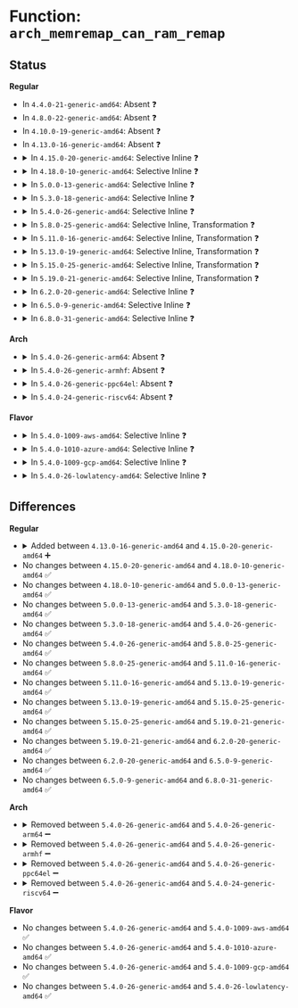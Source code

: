 # Function: <code>arch_memremap_can_ram_remap</code>

## Status
<b>Regular</b>
<ul>
<li>
In <code>4.4.0-21-generic-amd64</code>: Absent ❓
</li>
<li>
In <code>4.8.0-22-generic-amd64</code>: Absent ❓
</li>
<li>
In <code>4.10.0-19-generic-amd64</code>: Absent ❓
</li>
<li>
In <code>4.13.0-16-generic-amd64</code>: Absent ❓
</li>
<li>
<details>
<summary>In <code>4.15.0-20-generic-amd64</code>: Selective Inline ❓</summary>

```c
bool arch_memremap_can_ram_remap(resource_size_t phys_addr, long unsigned int size, long unsigned int flags)
```

```json
{
  "name": "arch_memremap_can_ram_remap",
  "collision_type": "Unique Global",
  "inline_type": "Selective",
  "funcs": [
    {
      "addr": 18446744071579321136,
      "name": "arch_memremap_can_ram_remap",
      "external": true,
      "loc": "arch/x86/mm/ioremap.c:644",
      "file": "arch/x86/mm/ioremap.c",
      "inline": "not declared, inlined",
      "caller_inline": [],
      "caller_func": [
        "arch/x86/mm/ioremap.c:phys_mem_access_encrypted",
        "kernel/memremap.c:memremap"
      ]
    }
  ],
  "symbols": [
    {
      "addr": 18446744071579321136,
      "name": "arch_memremap_can_ram_remap",
      "section": ".text",
      "bind": "STB_GLOBAL",
      "size": 176
    }
  ]
}
```
</details>
</li>
<li>
<details>
<summary>In <code>4.18.0-10-generic-amd64</code>: Selective Inline ❓</summary>

```c
bool arch_memremap_can_ram_remap(resource_size_t phys_addr, long unsigned int size, long unsigned int flags)
```

```json
{
  "name": "arch_memremap_can_ram_remap",
  "collision_type": "Unique Global",
  "inline_type": "Selective",
  "funcs": [
    {
      "addr": 18446744071579331888,
      "name": "arch_memremap_can_ram_remap",
      "external": true,
      "loc": "arch/x86/mm/ioremap.c:644",
      "file": "arch/x86/mm/ioremap.c",
      "inline": "not declared, inlined",
      "caller_inline": [],
      "caller_func": [
        "arch/x86/mm/ioremap.c:phys_mem_access_encrypted",
        "kernel/iomem.c:memremap"
      ]
    }
  ],
  "symbols": [
    {
      "addr": 18446744071579331888,
      "name": "arch_memremap_can_ram_remap",
      "section": ".text",
      "bind": "STB_GLOBAL",
      "size": 184
    }
  ]
}
```
</details>
</li>
<li>
<details>
<summary>In <code>5.0.0-13-generic-amd64</code>: Selective Inline ❓</summary>

```c
bool arch_memremap_can_ram_remap(resource_size_t phys_addr, long unsigned int size, long unsigned int flags)
```

```json
{
  "name": "arch_memremap_can_ram_remap",
  "collision_type": "Unique Global",
  "inline_type": "Selective",
  "funcs": [
    {
      "addr": 18446744071579358144,
      "name": "arch_memremap_can_ram_remap",
      "external": true,
      "loc": "arch/x86/mm/ioremap.c:652",
      "file": "arch/x86/mm/ioremap.c",
      "inline": "not declared, inlined",
      "caller_inline": [],
      "caller_func": [
        "arch/x86/mm/ioremap.c:phys_mem_access_encrypted",
        "kernel/iomem.c:memremap"
      ]
    }
  ],
  "symbols": [
    {
      "addr": 18446744071579358144,
      "name": "arch_memremap_can_ram_remap",
      "section": ".text",
      "bind": "STB_GLOBAL",
      "size": 184
    }
  ]
}
```
</details>
</li>
<li>
<details>
<summary>In <code>5.3.0-18-generic-amd64</code>: Selective Inline ❓</summary>

```c
bool arch_memremap_can_ram_remap(resource_size_t phys_addr, long unsigned int size, long unsigned int flags)
```

```json
{
  "name": "arch_memremap_can_ram_remap",
  "collision_type": "Unique Global",
  "inline_type": "Selective",
  "funcs": [
    {
      "addr": 18446744071579372656,
      "name": "arch_memremap_can_ram_remap",
      "external": true,
      "loc": "arch/x86/mm/ioremap.c:677",
      "file": "arch/x86/mm/ioremap.c",
      "inline": "not declared, inlined",
      "caller_inline": [],
      "caller_func": [
        "arch/x86/mm/ioremap.c:phys_mem_access_encrypted",
        "kernel/iomem.c:memremap"
      ]
    }
  ],
  "symbols": [
    {
      "addr": 18446744071579372656,
      "name": "arch_memremap_can_ram_remap",
      "section": ".text",
      "bind": "STB_GLOBAL",
      "size": 177
    }
  ]
}
```
</details>
</li>
<li>
<details>
<summary>In <code>5.4.0-26-generic-amd64</code>: Selective Inline ❓</summary>

```c
bool arch_memremap_can_ram_remap(resource_size_t phys_addr, long unsigned int size, long unsigned int flags)
```

```json
{
  "name": "arch_memremap_can_ram_remap",
  "collision_type": "Unique Global",
  "inline_type": "Selective",
  "funcs": [
    {
      "addr": 18446744071579376944,
      "name": "arch_memremap_can_ram_remap",
      "external": true,
      "loc": "arch/x86/mm/ioremap.c:699",
      "file": "arch/x86/mm/ioremap.c",
      "inline": "not declared, inlined",
      "caller_inline": [],
      "caller_func": [
        "arch/x86/mm/ioremap.c:phys_mem_access_encrypted",
        "kernel/iomem.c:memremap"
      ]
    }
  ],
  "symbols": [
    {
      "addr": 18446744071579376944,
      "name": "arch_memremap_can_ram_remap",
      "section": ".text",
      "bind": "STB_GLOBAL",
      "size": 177
    }
  ]
}
```
</details>
</li>
<li>
<details>
<summary>In <code>5.8.0-25-generic-amd64</code>: Selective Inline, Transformation ❓</summary>

```c
bool arch_memremap_can_ram_remap(resource_size_t phys_addr, long unsigned int size, long unsigned int flags)
```

```json
{
  "name": "arch_memremap_can_ram_remap",
  "collision_type": "Unique Global",
  "inline_type": "Selective",
  "funcs": [
    {
      "addr": 18446744071579405957,
      "name": "arch_memremap_can_ram_remap",
      "external": true,
      "loc": "arch/x86/mm/ioremap.c:710",
      "file": "arch/x86/mm/ioremap.c",
      "inline": "not declared, inlined",
      "caller_inline": [
        "arch/x86/mm/ioremap.c:phys_mem_access_encrypted"
      ],
      "caller_func": [
        "arch/x86/mm/ioremap.c:phys_mem_access_encrypted",
        "kernel/iomem.c:try_ram_remap"
      ]
    }
  ],
  "symbols": [
    {
      "addr": 18446744071579405440,
      "name": "arch_memremap_can_ram_remap.part.0",
      "section": ".text",
      "bind": "STB_LOCAL",
      "size": 296
    },
    {
      "addr": 18446744071579405904,
      "name": "arch_memremap_can_ram_remap",
      "section": ".text",
      "bind": "STB_GLOBAL",
      "size": 44
    }
  ]
}
```
</details>
</li>
<li>
<details>
<summary>In <code>5.11.0-16-generic-amd64</code>: Selective Inline, Transformation ❓</summary>

```c
bool arch_memremap_can_ram_remap(resource_size_t phys_addr, long unsigned int size, long unsigned int flags)
```

```json
{
  "name": "arch_memremap_can_ram_remap",
  "collision_type": "Unique Global",
  "inline_type": "Selective",
  "funcs": [
    {
      "addr": 18446744071579406533,
      "name": "arch_memremap_can_ram_remap",
      "external": true,
      "loc": "arch/x86/mm/ioremap.c:710",
      "file": "arch/x86/mm/ioremap.c",
      "inline": "not declared, inlined",
      "caller_inline": [
        "arch/x86/mm/ioremap.c:phys_mem_access_encrypted"
      ],
      "caller_func": [
        "arch/x86/mm/ioremap.c:phys_mem_access_encrypted",
        "kernel/iomem.c:try_ram_remap"
      ]
    }
  ],
  "symbols": [
    {
      "addr": 18446744071579406016,
      "name": "arch_memremap_can_ram_remap.part.0",
      "section": ".text",
      "bind": "STB_LOCAL",
      "size": 296
    },
    {
      "addr": 18446744071579406480,
      "name": "arch_memremap_can_ram_remap",
      "section": ".text",
      "bind": "STB_GLOBAL",
      "size": 44
    }
  ]
}
```
</details>
</li>
<li>
<details>
<summary>In <code>5.13.0-19-generic-amd64</code>: Selective Inline, Transformation ❓</summary>

```c
bool arch_memremap_can_ram_remap(resource_size_t phys_addr, long unsigned int size, long unsigned int flags)
```

```json
{
  "name": "arch_memremap_can_ram_remap",
  "collision_type": "Unique Global",
  "inline_type": "Selective",
  "funcs": [
    {
      "addr": 18446744071579409733,
      "name": "arch_memremap_can_ram_remap",
      "external": true,
      "loc": "arch/x86/mm/ioremap.c:693",
      "file": "arch/x86/mm/ioremap.c",
      "inline": "not declared, inlined",
      "caller_inline": [
        "arch/x86/mm/ioremap.c:phys_mem_access_encrypted"
      ],
      "caller_func": [
        "arch/x86/mm/ioremap.c:phys_mem_access_encrypted",
        "kernel/iomem.c:memremap"
      ]
    }
  ],
  "symbols": [
    {
      "addr": 18446744071579409216,
      "name": "arch_memremap_can_ram_remap.part.0",
      "section": ".text",
      "bind": "STB_LOCAL",
      "size": 296
    },
    {
      "addr": 18446744071579409680,
      "name": "arch_memremap_can_ram_remap",
      "section": ".text",
      "bind": "STB_GLOBAL",
      "size": 44
    }
  ]
}
```
</details>
</li>
<li>
<details>
<summary>In <code>5.15.0-25-generic-amd64</code>: Selective Inline, Transformation ❓</summary>

```c
bool arch_memremap_can_ram_remap(resource_size_t phys_addr, long unsigned int size, long unsigned int flags)
```

```json
{
  "name": "arch_memremap_can_ram_remap",
  "collision_type": "Unique Global",
  "inline_type": "Selective",
  "funcs": [
    {
      "addr": 18446744071579472405,
      "name": "arch_memremap_can_ram_remap",
      "external": true,
      "loc": "arch/x86/mm/ioremap.c:738",
      "file": "arch/x86/mm/ioremap.c",
      "inline": "not declared, inlined",
      "caller_inline": [
        "arch/x86/mm/ioremap.c:phys_mem_access_encrypted"
      ],
      "caller_func": [
        "arch/x86/mm/ioremap.c:phys_mem_access_encrypted",
        "kernel/iomem.c:memremap"
      ]
    }
  ],
  "symbols": [
    {
      "addr": 18446744071579471840,
      "name": "arch_memremap_can_ram_remap.part.0",
      "section": ".text",
      "bind": "STB_LOCAL",
      "size": 352
    },
    {
      "addr": 18446744071592087340,
      "name": "arch_memremap_can_ram_remap.part.0.cold",
      "section": ".text",
      "bind": "STB_LOCAL",
      "size": 34
    },
    {
      "addr": 18446744071579472352,
      "name": "arch_memremap_can_ram_remap",
      "section": ".text",
      "bind": "STB_GLOBAL",
      "size": 44
    }
  ]
}
```
</details>
</li>
<li>
<details>
<summary>In <code>5.19.0-21-generic-amd64</code>: Selective Inline, Transformation ❓</summary>

```c
bool arch_memremap_can_ram_remap(resource_size_t phys_addr, long unsigned int size, long unsigned int flags)
```

```json
{
  "name": "arch_memremap_can_ram_remap",
  "collision_type": "Unique Global",
  "inline_type": "Selective",
  "funcs": [
    {
      "addr": 18446744071579549300,
      "name": "arch_memremap_can_ram_remap",
      "external": true,
      "loc": "arch/x86/mm/ioremap.c:744",
      "file": "arch/x86/mm/ioremap.c",
      "inline": "not declared, inlined",
      "caller_inline": [],
      "caller_func": [
        "arch/x86/mm/ioremap.c:phys_mem_access_encrypted",
        "kernel/iomem.c:try_ram_remap"
      ]
    }
  ],
  "symbols": [
    {
      "addr": 18446744071593854192,
      "name": "arch_memremap_can_ram_remap.cold",
      "section": ".text",
      "bind": "STB_LOCAL",
      "size": 34
    },
    {
      "addr": 18446744071579549248,
      "name": "arch_memremap_can_ram_remap",
      "section": ".text",
      "bind": "STB_GLOBAL",
      "size": 416
    }
  ]
}
```
</details>
</li>
<li>
<details>
<summary>In <code>6.2.0-20-generic-amd64</code>: Selective Inline ❓</summary>

```c
bool arch_memremap_can_ram_remap(resource_size_t phys_addr, long unsigned int size, long unsigned int flags)
```

```json
{
  "name": "arch_memremap_can_ram_remap",
  "collision_type": "Unique Global",
  "inline_type": "Selective",
  "funcs": [
    {
      "addr": 18446744071579655120,
      "name": "arch_memremap_can_ram_remap",
      "external": true,
      "loc": "arch/x86/mm/ioremap.c:753",
      "file": "arch/x86/mm/ioremap.c",
      "inline": "not declared, inlined",
      "caller_inline": [],
      "caller_func": [
        "arch/x86/mm/ioremap.c:phys_mem_access_encrypted",
        "kernel/iomem.c:try_ram_remap"
      ]
    }
  ],
  "symbols": [
    {
      "addr": 18446744071579655120,
      "name": "arch_memremap_can_ram_remap",
      "section": ".text",
      "bind": "STB_GLOBAL",
      "size": 442
    }
  ]
}
```
</details>
</li>
<li>
<details>
<summary>In <code>6.5.0-9-generic-amd64</code>: Selective Inline ❓</summary>

```c
bool arch_memremap_can_ram_remap(resource_size_t phys_addr, long unsigned int size, long unsigned int flags)
```

```json
{
  "name": "arch_memremap_can_ram_remap",
  "collision_type": "Unique Global",
  "inline_type": "Selective",
  "funcs": [
    {
      "addr": 18446744071579669312,
      "name": "arch_memremap_can_ram_remap",
      "external": true,
      "loc": "arch/x86/mm/ioremap.c:758",
      "file": "arch/x86/mm/ioremap.c",
      "inline": "not declared, inlined",
      "caller_inline": [],
      "caller_func": [
        "arch/x86/mm/ioremap.c:phys_mem_access_encrypted",
        "kernel/iomem.c:try_ram_remap"
      ]
    }
  ],
  "symbols": [
    {
      "addr": 18446744071579669312,
      "name": "arch_memremap_can_ram_remap",
      "section": ".text",
      "bind": "STB_GLOBAL",
      "size": 442
    }
  ]
}
```
</details>
</li>
<li>
<details>
<summary>In <code>6.8.0-31-generic-amd64</code>: Selective Inline ❓</summary>

```c
bool arch_memremap_can_ram_remap(resource_size_t phys_addr, long unsigned int size, long unsigned int flags)
```

```json
{
  "name": "arch_memremap_can_ram_remap",
  "collision_type": "Unique Global",
  "inline_type": "Selective",
  "funcs": [
    {
      "addr": 18446744071579703200,
      "name": "arch_memremap_can_ram_remap",
      "external": true,
      "loc": "arch/x86/mm/ioremap.c:758",
      "file": "arch/x86/mm/ioremap.c",
      "inline": "not declared, inlined",
      "caller_inline": [],
      "caller_func": [
        "arch/x86/mm/ioremap.c:phys_mem_access_encrypted",
        "kernel/iomem.c:try_ram_remap"
      ]
    }
  ],
  "symbols": [
    {
      "addr": 18446744071579703200,
      "name": "arch_memremap_can_ram_remap",
      "section": ".text",
      "bind": "STB_GLOBAL",
      "size": 442
    }
  ]
}
```
</details>
</li>
</ul>
<b>Arch</b>
<ul>
<li>
<details>
<summary>In <code>5.4.0-26-generic-arm64</code>: Absent ❓</summary>

```json
{
  "name": "arch_memremap_can_ram_remap",
  "collision_type": "Unique Static",
  "inline_type": "Full",
  "funcs": [
    {
      "addr": 0,
      "name": "arch_memremap_can_ram_remap",
      "external": false,
      "loc": "kernel/iomem.c:23",
      "file": "kernel/iomem.c",
      "inline": "not declared, inlined",
      "caller_inline": [],
      "caller_func": []
    }
  ],
  "symbols": []
}
```
</details>
</li>
<li>
<details>
<summary>In <code>5.4.0-26-generic-armhf</code>: Absent ❓</summary>

```json
{
  "name": "arch_memremap_can_ram_remap",
  "collision_type": "Unique Static",
  "inline_type": "Full",
  "funcs": [
    {
      "addr": 0,
      "name": "arch_memremap_can_ram_remap",
      "external": false,
      "loc": "kernel/iomem.c:23",
      "file": "kernel/iomem.c",
      "inline": "not declared, inlined",
      "caller_inline": [],
      "caller_func": []
    }
  ],
  "symbols": []
}
```
</details>
</li>
<li>
<details>
<summary>In <code>5.4.0-26-generic-ppc64el</code>: Absent ❓</summary>

```json
{
  "name": "arch_memremap_can_ram_remap",
  "collision_type": "Unique Static",
  "inline_type": "Full",
  "funcs": [
    {
      "addr": 0,
      "name": "arch_memremap_can_ram_remap",
      "external": false,
      "loc": "kernel/iomem.c:23",
      "file": "kernel/iomem.c",
      "inline": "not declared, inlined",
      "caller_inline": [],
      "caller_func": []
    }
  ],
  "symbols": []
}
```
</details>
</li>
<li>
<details>
<summary>In <code>5.4.0-24-generic-riscv64</code>: Absent ❓</summary>

```json
{
  "name": "arch_memremap_can_ram_remap",
  "collision_type": "Unique Static",
  "inline_type": "Full",
  "funcs": [
    {
      "addr": 0,
      "name": "arch_memremap_can_ram_remap",
      "external": false,
      "loc": "kernel/iomem.c:23",
      "file": "kernel/iomem.c",
      "inline": "not declared, inlined",
      "caller_inline": [],
      "caller_func": []
    }
  ],
  "symbols": []
}
```
</details>
</li>
</ul>
<b>Flavor</b>
<ul>
<li>
<details>
<summary>In <code>5.4.0-1009-aws-amd64</code>: Selective Inline ❓</summary>

```c
bool arch_memremap_can_ram_remap(resource_size_t phys_addr, long unsigned int size, long unsigned int flags)
```

```json
{
  "name": "arch_memremap_can_ram_remap",
  "collision_type": "Unique Global",
  "inline_type": "Selective",
  "funcs": [
    {
      "addr": 18446744071579372848,
      "name": "arch_memremap_can_ram_remap",
      "external": true,
      "loc": "arch/x86/mm/ioremap.c:699",
      "file": "arch/x86/mm/ioremap.c",
      "inline": "not declared, inlined",
      "caller_inline": [],
      "caller_func": [
        "arch/x86/mm/ioremap.c:phys_mem_access_encrypted",
        "kernel/iomem.c:memremap"
      ]
    }
  ],
  "symbols": [
    {
      "addr": 18446744071579372848,
      "name": "arch_memremap_can_ram_remap",
      "section": ".text",
      "bind": "STB_GLOBAL",
      "size": 177
    }
  ]
}
```
</details>
</li>
<li>
<details>
<summary>In <code>5.4.0-1010-azure-amd64</code>: Selective Inline ❓</summary>

```c
bool arch_memremap_can_ram_remap(resource_size_t phys_addr, long unsigned int size, long unsigned int flags)
```

```json
{
  "name": "arch_memremap_can_ram_remap",
  "collision_type": "Unique Global",
  "inline_type": "Selective",
  "funcs": [
    {
      "addr": 18446744071579303040,
      "name": "arch_memremap_can_ram_remap",
      "external": true,
      "loc": "arch/x86/mm/ioremap.c:699",
      "file": "arch/x86/mm/ioremap.c",
      "inline": "not declared, inlined",
      "caller_inline": [],
      "caller_func": [
        "arch/x86/mm/ioremap.c:phys_mem_access_encrypted",
        "kernel/iomem.c:memremap"
      ]
    }
  ],
  "symbols": [
    {
      "addr": 18446744071579303040,
      "name": "arch_memremap_can_ram_remap",
      "section": ".text",
      "bind": "STB_GLOBAL",
      "size": 177
    }
  ]
}
```
</details>
</li>
<li>
<details>
<summary>In <code>5.4.0-1009-gcp-amd64</code>: Selective Inline ❓</summary>

```c
bool arch_memremap_can_ram_remap(resource_size_t phys_addr, long unsigned int size, long unsigned int flags)
```

```json
{
  "name": "arch_memremap_can_ram_remap",
  "collision_type": "Unique Global",
  "inline_type": "Selective",
  "funcs": [
    {
      "addr": 18446744071579372768,
      "name": "arch_memremap_can_ram_remap",
      "external": true,
      "loc": "arch/x86/mm/ioremap.c:699",
      "file": "arch/x86/mm/ioremap.c",
      "inline": "not declared, inlined",
      "caller_inline": [],
      "caller_func": [
        "arch/x86/mm/ioremap.c:phys_mem_access_encrypted",
        "kernel/iomem.c:memremap"
      ]
    }
  ],
  "symbols": [
    {
      "addr": 18446744071579372768,
      "name": "arch_memremap_can_ram_remap",
      "section": ".text",
      "bind": "STB_GLOBAL",
      "size": 177
    }
  ]
}
```
</details>
</li>
<li>
<details>
<summary>In <code>5.4.0-26-lowlatency-amd64</code>: Selective Inline ❓</summary>

```c
bool arch_memremap_can_ram_remap(resource_size_t phys_addr, long unsigned int size, long unsigned int flags)
```

```json
{
  "name": "arch_memremap_can_ram_remap",
  "collision_type": "Unique Global",
  "inline_type": "Selective",
  "funcs": [
    {
      "addr": 18446744071579381248,
      "name": "arch_memremap_can_ram_remap",
      "external": true,
      "loc": "arch/x86/mm/ioremap.c:699",
      "file": "arch/x86/mm/ioremap.c",
      "inline": "not declared, inlined",
      "caller_inline": [],
      "caller_func": [
        "arch/x86/mm/ioremap.c:phys_mem_access_encrypted",
        "kernel/iomem.c:memremap"
      ]
    }
  ],
  "symbols": [
    {
      "addr": 18446744071579381248,
      "name": "arch_memremap_can_ram_remap",
      "section": ".text",
      "bind": "STB_GLOBAL",
      "size": 177
    }
  ]
}
```
</details>
</li>
</ul>

## Differences
<b>Regular</b>
<ul>
<li>
<details>
<summary>Added between <code>4.13.0-16-generic-amd64</code> and <code>4.15.0-20-generic-amd64</code> ➕</summary>

```c
bool arch_memremap_can_ram_remap(resource_size_t phys_addr, long unsigned int size, long unsigned int flags)
```
</details>
</li>
<li>
No changes between <code>4.15.0-20-generic-amd64</code> and <code>4.18.0-10-generic-amd64</code> ✅
</li>
<li>
No changes between <code>4.18.0-10-generic-amd64</code> and <code>5.0.0-13-generic-amd64</code> ✅
</li>
<li>
No changes between <code>5.0.0-13-generic-amd64</code> and <code>5.3.0-18-generic-amd64</code> ✅
</li>
<li>
No changes between <code>5.3.0-18-generic-amd64</code> and <code>5.4.0-26-generic-amd64</code> ✅
</li>
<li>
No changes between <code>5.4.0-26-generic-amd64</code> and <code>5.8.0-25-generic-amd64</code> ✅
</li>
<li>
No changes between <code>5.8.0-25-generic-amd64</code> and <code>5.11.0-16-generic-amd64</code> ✅
</li>
<li>
No changes between <code>5.11.0-16-generic-amd64</code> and <code>5.13.0-19-generic-amd64</code> ✅
</li>
<li>
No changes between <code>5.13.0-19-generic-amd64</code> and <code>5.15.0-25-generic-amd64</code> ✅
</li>
<li>
No changes between <code>5.15.0-25-generic-amd64</code> and <code>5.19.0-21-generic-amd64</code> ✅
</li>
<li>
No changes between <code>5.19.0-21-generic-amd64</code> and <code>6.2.0-20-generic-amd64</code> ✅
</li>
<li>
No changes between <code>6.2.0-20-generic-amd64</code> and <code>6.5.0-9-generic-amd64</code> ✅
</li>
<li>
No changes between <code>6.5.0-9-generic-amd64</code> and <code>6.8.0-31-generic-amd64</code> ✅
</li>
</ul>
<b>Arch</b>
<ul>
<li>
<details>
<summary>Removed between <code>5.4.0-26-generic-amd64</code> and <code>5.4.0-26-generic-arm64</code> ➖</summary>

```c
bool arch_memremap_can_ram_remap(resource_size_t phys_addr, long unsigned int size, long unsigned int flags)
```
</details>
</li>
<li>
<details>
<summary>Removed between <code>5.4.0-26-generic-amd64</code> and <code>5.4.0-26-generic-armhf</code> ➖</summary>

```c
bool arch_memremap_can_ram_remap(resource_size_t phys_addr, long unsigned int size, long unsigned int flags)
```
</details>
</li>
<li>
<details>
<summary>Removed between <code>5.4.0-26-generic-amd64</code> and <code>5.4.0-26-generic-ppc64el</code> ➖</summary>

```c
bool arch_memremap_can_ram_remap(resource_size_t phys_addr, long unsigned int size, long unsigned int flags)
```
</details>
</li>
<li>
<details>
<summary>Removed between <code>5.4.0-26-generic-amd64</code> and <code>5.4.0-24-generic-riscv64</code> ➖</summary>

```c
bool arch_memremap_can_ram_remap(resource_size_t phys_addr, long unsigned int size, long unsigned int flags)
```
</details>
</li>
</ul>
<b>Flavor</b>
<ul>
<li>
No changes between <code>5.4.0-26-generic-amd64</code> and <code>5.4.0-1009-aws-amd64</code> ✅
</li>
<li>
No changes between <code>5.4.0-26-generic-amd64</code> and <code>5.4.0-1010-azure-amd64</code> ✅
</li>
<li>
No changes between <code>5.4.0-26-generic-amd64</code> and <code>5.4.0-1009-gcp-amd64</code> ✅
</li>
<li>
No changes between <code>5.4.0-26-generic-amd64</code> and <code>5.4.0-26-lowlatency-amd64</code> ✅
</li>
</ul>
